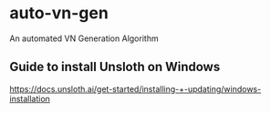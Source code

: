 # auto-vn-gen
An automated VN Generation Algorithm

## Guide to install Unsloth on Windows
https://docs.unsloth.ai/get-started/installing-+-updating/windows-installation